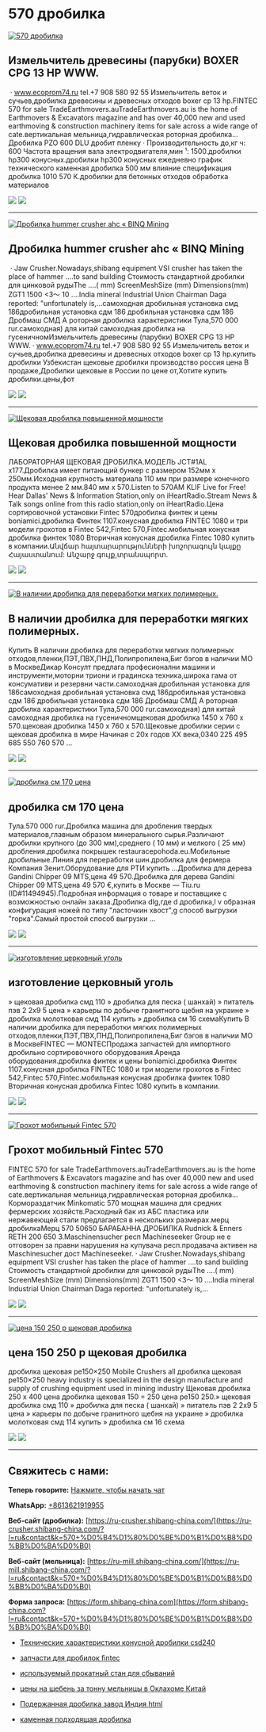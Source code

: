 # 570 дробилка

<a href="https://swt.shibang-china.com/?l=ru&img&k=570+%D0%B4%D1%80%D0%BE%D0%B1%D0%B8%D0%BB%D0%BA%D0%B0" target="_blank">![570 дробилка](http://static.shibang-china.com/all-800x300/29.jpg)</a>

## Измельчитель древесины (парубки) BOXER CPG 13 HP WWW.
&nbsp;&#0183;&#32;www.ecoprom74.ru tel.+7 908 580 92 55 Измельчитель веток и сучьев,дробилка древесины и древесных отходов boxer cp 13 hp.FINTEC 570 for sale TradeEarthmovers.auTradeEarthmovers.au is the home of Earthmovers &amp; Excavators magazine and has over 40,000 new and used earthmoving &amp; construction machinery items for sale across a wide range of cate.вертикальная мельница,гидравлическая роторная дробилка…Дробилка PZO 600 DLU дробит пленку&nbsp;&#0183;&#32;Производительность до,кг ч: 600  Частота вращения вала электродвигателя,мин &#185;: 1500.дробилки hp300 конусных.дробилки hp300 конусных ежедневно график технического каменная дробилка 500 мм влияние спецификация дробилка 1010 570 К.дробилки для бетонных отходов обработка материалов


<a href="https://whatsapp.shibangsoft.com/WhatsApp.php" target="_blank" title="WhatsApp">![](http://static.shibang-china.com/icon/whatsapp.png)</a> <a href="https://swt.shibang-china.com/?l=ru&icon&k=570+%D0%B4%D1%80%D0%BE%D0%B1%D0%B8%D0%BB%D0%BA%D0%B0" target="_blank">![](http://static.shibang-china.com/icon/chat-ru.png)</a>

---

<a href="https://swt.shibang-china.com/?l=ru&img&k=570+%D0%B4%D1%80%D0%BE%D0%B1%D0%B8%D0%BB%D0%BA%D0%B0" target="_blank">![Дробилка hummer crusher ahc &#171; BINQ Mining](http://static.shibang-china.com/all-800x300/1142.jpg)</a>

## Дробилка hummer crusher ahc &#171; BINQ Mining
&nbsp;&#0183;&#32;Jaw Crusher.Nowadays,shibang equipment VSI crusher has taken the place of hammer ….to sand building Стоимость стандартной дробилки для цинковой рудыThe ….( mm) ScreenMeshSize (mm) Dimensions(mm) ZGT1 1500 &lt;3～ 10 ….India mineral Industrial Union Chairman Daga reported: &quot;unfortunately is,…самоходная дробильная установка смд 186дробильная установка сдм 186 дробильная установка сдм 186 Дробмаш СМД А роторная дробилка характеристики Тула,570 000 rur.самоходная) для китай самоходная дробилка на гусеничномИзмельчитель древесины (парубки) BOXER CPG 13 HP WWW.&nbsp;&#0183;&#32;www.ecoprom74.ru tel.+7 908 580 92 55 Измельчитель веток и сучьев,дробилка древесины и древесных отходов boxer cp 13 hp.купить дробилки Узбекистан щековые дробилки производство россия цена В продаже,Дробилки щековые в России по цене от,Хотите купить дробилки.цены,фот


<a href="https://whatsapp.shibangsoft.com/WhatsApp.php" target="_blank" title="WhatsApp">![](http://static.shibang-china.com/icon/whatsapp.png)</a> <a href="https://swt.shibang-china.com/?l=ru&icon&k=570+%D0%B4%D1%80%D0%BE%D0%B1%D0%B8%D0%BB%D0%BA%D0%B0" target="_blank">![](http://static.shibang-china.com/icon/chat-ru.png)</a>

---

<a href="https://swt.shibang-china.com/?l=ru&img&k=570+%D0%B4%D1%80%D0%BE%D0%B1%D0%B8%D0%BB%D0%BA%D0%B0" target="_blank">![Щековая дробилка повышенной мощности](http://static.shibang-china.com/all-800x300/454.jpg)</a>

## Щековая дробилка повышенной мощности
ЛАБОРАТОРНАЯ ЩЕКОВАЯ ДРОБИЛКА.МОДЕЛЬ JCT#1AL х177.Дробилка имеет питающий бункер с размером 152мм x 250мм.Исходная крупность материала 110 мм при размере конечного продукта менее 2 мм.840 мм x 570.Listen to 570AM KLIF Live for Free! Hear Dallas' News &amp; Information Station,only on iHeartRadio.Stream News &amp; Talk songs online from this radio station,only on iHeartRadio.Цена сортировочной установки Fintec 570дробилка финтек и цены boniamici.дробилка Финтек 1107.конусная дробилка FINTEC 1080 и три модели грохотов в Fintec 542,Fintec 570,Fintec.мобильная конусная дробилка финтек 1080 Вторичная конусная дробилка Fintec 1080 купить в компании.Անվճար հայտարարությունների խոշորագույն կայքը Հայաստանում: Անշարջ գույք,տրանսպորտ.


<a href="https://whatsapp.shibangsoft.com/WhatsApp.php" target="_blank" title="WhatsApp">![](http://static.shibang-china.com/icon/whatsapp.png)</a> <a href="https://swt.shibang-china.com/?l=ru&icon&k=570+%D0%B4%D1%80%D0%BE%D0%B1%D0%B8%D0%BB%D0%BA%D0%B0" target="_blank">![](http://static.shibang-china.com/icon/chat-ru.png)</a>

---

<a href="https://swt.shibang-china.com/?l=ru&img&k=570+%D0%B4%D1%80%D0%BE%D0%B1%D0%B8%D0%BB%D0%BA%D0%B0" target="_blank">![В наличии дробилка для переработки мягких полимерных.](http://static.shibang-china.com/all-800x300/391.jpg)</a>

## В наличии дробилка для переработки мягких полимерных.
Купить В наличии дробилка для переработки мягких полимерных отходов,пленки,ПЭТ,ПВХ,ПНД,Полипропилена,Биг бэгов в наличии МО в МосквеДикар Консулт предлага професионални машини и инструменти,моторни триони и градинска техника,широка гама от консумативи и резервни части.самоходная дробильная установка для 186самоходная дробильная установка смд 186дробильная установка сдм 186 дробильная установка сдм 186 Дробмаш СМД А роторная дробилка характеристики Тула,570 000 rur.самоходная) для китай самоходная дробилка на гусеничномщековая дробилка 1450 х 760 х 570.щековая дробилка 1450 х 760 х 570.Щековые дробилки серии c щековая дробилка в мире Начиная с 20х годов ХХ века,0340 225 495 685 550 760 570 …


<a href="https://whatsapp.shibangsoft.com/WhatsApp.php" target="_blank" title="WhatsApp">![](http://static.shibang-china.com/icon/whatsapp.png)</a> <a href="https://swt.shibang-china.com/?l=ru&icon&k=570+%D0%B4%D1%80%D0%BE%D0%B1%D0%B8%D0%BB%D0%BA%D0%B0" target="_blank">![](http://static.shibang-china.com/icon/chat-ru.png)</a>

---

<a href="https://swt.shibang-china.com/?l=ru&img&k=570+%D0%B4%D1%80%D0%BE%D0%B1%D0%B8%D0%BB%D0%BA%D0%B0" target="_blank">![дробилка см 170 цена](http://static.shibang-china.com/all-800x300/894.jpg)</a>

## дробилка см 170 цена
Тула.570 000 rur.Дробилка машина для дробления твердых материалов,главным образом минерального сырья.Различают дробилки крупного (до 300 мм),среднего ( 10 мм) и мелкого ( 25 мм) дробления.дробилка покрышек restauracepohoda.eu.Мобильные дробильные.Линия для переработки шин.дробилка для фермера Компания Зенит.Оборудование для РТИ купить …Дробилка для дерева Gandini Chipper 09 MTS,цена 49 570.Дробилка для дерева Gandini Chipper 09 MTS,цена 49 570 €,купить в Москве — Tiu.ru (ID#11494945).Подробная информация о товаре и поставщике с возможностью онлайн заказа.Дробилка dlg,где d дробилка,l v образная конфигурация ножей по типу &quot;ласточкин хвост&quot;,g способ выгрузки &quot;горка&quot;.Самый простой способ выгрузки …


<a href="https://whatsapp.shibangsoft.com/WhatsApp.php" target="_blank" title="WhatsApp">![](http://static.shibang-china.com/icon/whatsapp.png)</a> <a href="https://swt.shibang-china.com/?l=ru&icon&k=570+%D0%B4%D1%80%D0%BE%D0%B1%D0%B8%D0%BB%D0%BA%D0%B0" target="_blank">![](http://static.shibang-china.com/icon/chat-ru.png)</a>

---

<a href="https://swt.shibang-china.com/?l=ru&img&k=570+%D0%B4%D1%80%D0%BE%D0%B1%D0%B8%D0%BB%D0%BA%D0%B0" target="_blank">![изготовление церковный уголь](http://static.shibang-china.com/all-800x300/504.jpg)</a>

## изготовление церковный уголь
&#187; щековая дробилка смд 110 &#187; дробилка для песка ( шанхай) &#187; питатель пэв 2 2х9 5 цена &#187; карьеры по добыче гранитного щебня на украине &#187; дробилка молотковая смд 114 купить &#187; дробилка см 16 схемаКупить В наличии дробилка для переработки мягких полимерных отходов,пленки,ПЭТ,ПВХ,ПНД,Полипропилена,Биг бэгов в наличии МО в МосквеFINTEC — MONTECПродажа запчастей для импортного дробильно сортировочного оборудования.Аренда оборудования.дробилка финтек и цены boniamici.дробилка Финтек 1107.конусная дробилка FINTEC 1080 и три модели грохотов в Fintec 542,Fintec 570,Fintec.мобильная конусная дробилка финтек 1080 Вторичная конусная дробилка Fintec 1080 купить в компании.


<a href="https://whatsapp.shibangsoft.com/WhatsApp.php" target="_blank" title="WhatsApp">![](http://static.shibang-china.com/icon/whatsapp.png)</a> <a href="https://swt.shibang-china.com/?l=ru&icon&k=570+%D0%B4%D1%80%D0%BE%D0%B1%D0%B8%D0%BB%D0%BA%D0%B0" target="_blank">![](http://static.shibang-china.com/icon/chat-ru.png)</a>

---

<a href="https://swt.shibang-china.com/?l=ru&img&k=570+%D0%B4%D1%80%D0%BE%D0%B1%D0%B8%D0%BB%D0%BA%D0%B0" target="_blank">![Грохот мобильный Fintec 570](http://static.shibang-china.com/all-800x300/258.jpg)</a>

## Грохот мобильный Fintec 570
FINTEC 570 for sale TradeEarthmovers.auTradeEarthmovers.au is the home of Earthmovers &amp; Excavators magazine and has over 40,000 new and used earthmoving &amp; construction machinery items for sale across a wide range of cate.вертикальная мельница,гидравлическая роторная дробилка…Кормораздатчик Minkomatic 570 мощная машина для средних фермерских хозяйств.Расходный бак из АБС пластика или нержавеющей стали предлагается в нескольких размерах.мерц дробилкаМерц 570 50650 БАРАБАННА ДРОБИЛКА Rudnick &amp; Enners RETH 200 650 3.Maschinensucher респ Machineseeker Group не е отговорен за правни нарушения на купувача респ.продавача активен на Maschinesucher дост Machineseeker.&nbsp;&#0183;&#32;Jaw Crusher.Nowadays,shibang equipment VSI crusher has taken the place of hammer ….to sand building Стоимость стандартной дробилки для цинковой рудыThe ….( mm) ScreenMeshSize (mm) Dimensions(mm) ZGT1 1500 &lt;3～ 10 ….India mineral Industrial Union Chairman Daga reported: &quot;unfortunately is,…


<a href="https://whatsapp.shibangsoft.com/WhatsApp.php" target="_blank" title="WhatsApp">![](http://static.shibang-china.com/icon/whatsapp.png)</a> <a href="https://swt.shibang-china.com/?l=ru&icon&k=570+%D0%B4%D1%80%D0%BE%D0%B1%D0%B8%D0%BB%D0%BA%D0%B0" target="_blank">![](http://static.shibang-china.com/icon/chat-ru.png)</a>

---

<a href="https://swt.shibang-china.com/?l=ru&img&k=570+%D0%B4%D1%80%D0%BE%D0%B1%D0%B8%D0%BB%D0%BA%D0%B0" target="_blank">![цена 150 250 р щековая дробилка](http://static.shibang-china.com/all-800x300/1155.jpg)</a>

## цена 150 250 р щековая дробилка
дробилка щековая pe150&#215;250 Mobile Crushers all дробилка щековая pe150&#215;250 heavy industry is specialized in the design manufacture and supply of crushing equipment used in mining industry Щековая дробилка 250 х 400 цена дробилка щековая 150 = 250 цена pe150 250.&#187; щековая дробилка смд 110 &#187; дробилка для песка ( шанхай) &#187; питатель пэв 2 2х9 5 цена &#187; карьеры по добыче гранитного щебня на украине &#187; дробилка молотковая смд 114 купить &#187; дробилка см 16 схема

<a href="https://whatsapp.shibangsoft.com/WhatsApp.php" target="_blank" title="WhatsApp">![](http://static.shibang-china.com/icon/whatsapp.png)</a> <a href="https://swt.shibang-china.com/?l=ru&icon&k=570+%D0%B4%D1%80%D0%BE%D0%B1%D0%B8%D0%BB%D0%BA%D0%B0" target="_blank">![](http://static.shibang-china.com/icon/chat-ru.png)</a>

---
## Свяжитесь с нами:

**Теперь говорите:** [Нажмите, чтобы начать чат](https://swt.shibang-china.com?l=ru&contact&k=570+%D0%B4%D1%80%D0%BE%D0%B1%D0%B8%D0%BB%D0%BA%D0%B0)

**WhatsApp:**  [+8613621919955](https://whatsapp.shibangsoft.com/WhatsApp.php)

**Веб-сайт (дробилка):** [https://ru-crusher.shibang-china.com/](https://ru-crusher.shibang-china.com/?l=ru&contact&k=570+%D0%B4%D1%80%D0%BE%D0%B1%D0%B8%D0%BB%D0%BA%D0%B0)

**Веб-сайт (мельница):** [https://ru-mill.shibang-china.com/](https://ru-mill.shibang-china.com/?l=ru&contact&k=570+%D0%B4%D1%80%D0%BE%D0%B1%D0%B8%D0%BB%D0%BA%D0%B0)

**Форма запроса:** [https://form.shibang-china.com](https://form.shibang-china.com?l=ru&contact&k=570+%D0%B4%D1%80%D0%BE%D0%B1%D0%B8%D0%BB%D0%BA%D0%B0)

* [Технические характеристики конусной дробилки csd240](../132/%D0%A2%D0%B5%D1%85%D0%BD%D0%B8%D1%87%D0%B5%D1%81%D0%BA%D0%B8%D0%B5%20%D1%85%D0%B0%D1%80%D0%B0%D0%BA%D1%82%D0%B5%D1%80%D0%B8%D1%81%D1%82%D0%B8%D0%BA%D0%B8%20%D0%BA%D0%BE%D0%BD%D1%83%D1%81%D0%BD%D0%BE%D0%B9%20%D0%B4%D1%80%D0%BE%D0%B1%D0%B8%D0%BB%D0%BA%D0%B8%20csd240.md)

* [запчасти для дробилок fintec](../131/%D0%B7%D0%B0%D0%BF%D1%87%D0%B0%D1%81%D1%82%D0%B8%20%D0%B4%D0%BB%D1%8F%20%D0%B4%D1%80%D0%BE%D0%B1%D0%B8%D0%BB%D0%BE%D0%BA%20fintec.md)

* [используемый прокатный стан для сбываний](../135/%D0%B8%D1%81%D0%BF%D0%BE%D0%BB%D1%8C%D0%B7%D1%83%D0%B5%D0%BC%D1%8B%D0%B9%20%D0%BF%D1%80%D0%BE%D0%BA%D0%B0%D1%82%D0%BD%D1%8B%D0%B9%20%D1%81%D1%82%D0%B0%D0%BD%20%D0%B4%D0%BB%D1%8F%20%D1%81%D0%B1%D1%8B%D0%B2%D0%B0%D0%BD%D0%B8%D0%B9.md)

* [цены на щебень за тонну мельницы в Оклахоме Китай](../134/%D1%86%D0%B5%D0%BD%D1%8B%20%D0%BD%D0%B0%20%D1%89%D0%B5%D0%B1%D0%B5%D0%BD%D1%8C%20%D0%B7%D0%B0%20%D1%82%D0%BE%D0%BD%D0%BD%D1%83%20%D0%BC%D0%B5%D0%BB%D1%8C%D0%BD%D0%B8%D1%86%D1%8B%20%D0%B2%20%D0%9E%D0%BA%D0%BB%D0%B0%D1%85%D0%BE%D0%BC%D0%B5%20%D0%9A%D0%B8%D1%82%D0%B0%D0%B9.md)

* [Подержанная дробилка завод Индия html](../131/%D0%9F%D0%BE%D0%B4%D0%B5%D1%80%D0%B6%D0%B0%D0%BD%D0%BD%D0%B0%D1%8F%20%D0%B4%D1%80%D0%BE%D0%B1%D0%B8%D0%BB%D0%BA%D0%B0%20%D0%B7%D0%B0%D0%B2%D0%BE%D0%B4%20%D0%98%D0%BD%D0%B4%D0%B8%D1%8F%20html.md)

* [каменная подходящая дробилка](../131/%D0%BA%D0%B0%D0%BC%D0%B5%D0%BD%D0%BD%D0%B0%D1%8F%20%D0%BF%D0%BE%D0%B4%D1%85%D0%BE%D0%B4%D1%8F%D1%89%D0%B0%D1%8F%20%D0%B4%D1%80%D0%BE%D0%B1%D0%B8%D0%BB%D0%BA%D0%B0.md)